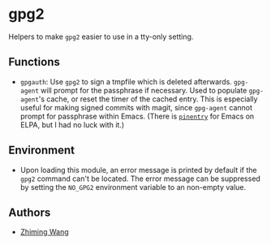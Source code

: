 # gpg2

Helpers to make `gpg2` easier to use in a tty-only setting.

## Functions

* `gpgauth`: Use `gpg2` to sign a tmpfile which is deleted afterwards. `gpg-agent` will prompt for the passphrase if necessary. Used to populate `gpg-agent`'s cache, or reset the timer of the cached entry. This is especially useful for making signed commits with magit, since `gpg-agent` cannot prompt for passphrase within Emacs. (There is [`pinentry`](https://elpa.gnu.org/packages/pinentry.html) for Emacs on ELPA, but I had no luck with it.)

## Environment

* Upon loading this module, an error message is printed by default if the `gpg2` command can't be located. The error message can be suppressed by setting the `NO_GPG2` environment variable to an non-empty value.

## Authors
* [Zhiming Wang](https://github.com/zmwangx)
